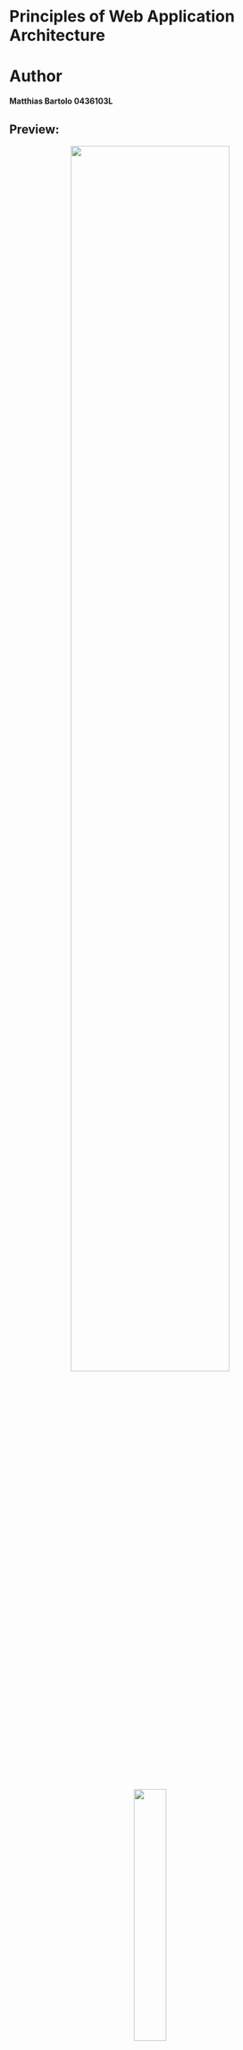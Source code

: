 # Principles of Web Application Architecture

# Author
**Matthias Bartolo 0436103L**

## Preview:
<p align='center'>
  <img src="https://github.com/mbar0075/Principles-of-Web-Application-Architecture/assets/103250564/0f770c60-c867-4f6f-af7b-f0e29d34ea7d" style="display: block; margin: 0 auto; width: 75%; height: auto;"></br>
  <img src="https://github.com/mbar0075/Principles-of-Web-Application-Architecture/assets/103250564/fa31e0a5-54e9-4c2e-9149-f89326613c06"  style="display: block; margin: 0 auto; width: 34%; height: auto;">
  <img src="https://github.com/mbar0075/Principles-of-Web-Application-Architecture/assets/103250564/f79c4cbe-c7d5-4923-8eb9-0afa29ae5577"  style="display: block; margin: 0 auto; width: 40%; height: auto;">
  <img src="https://github.com/mbar0075/Principles-of-Web-Application-Architecture/assets/103250564/51a13e68-ccd2-4cd0-825c-82ed6ed45208" style="display: block; margin: 0 auto; width: 40%; height: auto;">
</p>

## Description of Task:
During the project setup and preliminary tasks, a collaborative environment was established to facilitate effective teamwork. The focus was on setting up an HTTP server with PHP support, specifically using the Apache web server. This choice was made to ensure compatibility and to adhere to good web development principles. By utilizing **Apache** as the chosen web server and adhering to good web development principles, the project aimed to create a solid foundation for subsequent tasks and ensure a robust and efficient web application.

### Part 1 - SETUP AND PRELIMINARY TASKS 
To set up an **HTTP** server with **PHP** support, the following process and technologies were involved. Firstly, Apache web server software was installed and configured as the chosen server for hosting the project. This included configuring Apache to enable PHP support, ensuring that PHP scripts could be executed on the server. The setup also involved configuring server settings and permissions to ensure proper functionality and security.

As part of the project, a simple script called "serverdt.php" was developed. This script was responsible for retrieving the current date and time on the server and returning it to the client. It provided a basic demonstration of server-side processing and data retrieval.

```php
<?php
// Starting a session
session_start();
// Getting and storing current date and time
$_SESSION['time'] = date('d/m/Y h:i:s a', time());
// printing the contents of the data variable on screen
echo $_SESSION['time'];
?>
```

Another script called "lastvisit.php" was created to handle user sessions. This script stored the date and time of the first page load for each user session. On subsequent interactions, the script calculated the time elapsed since the first visit and returned a message to the client indicating how long ago the user first accessed the page. This functionality was achieved by utilizing session variables to store and track the initial visit timestamp for each user.

To handle client requests that contained parameters, a script named "processrequest.php" was implemented. This script was designed to capture request parameters from both GET and POST requests. It extracted parameters such as username and age and stored them in session variables. This allowed the data to be persisted and accessible throughout the user's session.

Additionally, a script called "readsession.php" was developed to read and display the session variables stored by "processrequest.php". This script echoed the session variables back to the client in a neat format. It also provided an explanation of how sessions work in PHP and how PHP scripts can differentiate between different user sessions.<br>

### Part 2 - SETUP AND PRELIMINARY TASKS 

In accordance with the principles and best practices discussed throughout the course, the second part of the project involved building a dynamic website for the restaurant **Los Pollos Hermanos** (from TV-Series **Breaking Bad**). The website aimed to provide a range of features and functionalities to enhance the user experience.

The website included a section dedicated to providing generic information about the restaurant, such as its address and opening hours. This information allowed users to quickly access essential details about the establishment.

https://github.com/mbar0075/Principles-of-Web-Application-Architecture/assets/103250564/9ccc195c-b3de-4681-be51-30f68e7a9444


Another section of the website focused on introducing the individuals responsible for running the restaurant. This feature aimed to create a personal connection with the visitors by showcasing the people behind the scenes.


https://github.com/mbar0075/Principles-of-Web-Application-Architecture/assets/103250564/306ad3e9-6f32-4be1-9224-c4acbe5c0d45


To facilitate communication between users and the restaurant, a comprehensive contact page was developed. This page offered various options, including the ability to book a table, send queries, or file complaints. It provided a convenient way for users to interact with the restaurant and express their needs or concerns.


https://github.com/mbar0075/Principles-of-Web-Application-Architecture/assets/103250564/165c95af-362b-41ad-ad42-a4f0d613fa0b


An essential component of the website was the inclusion of an up-to-date menu, featuring a list of dishes currently served at Los Pollos Hermanos. The menu section allowed visitors to explore the culinary offerings and get a sense of the restaurant's cuisine.

For each item listed in the menu, a separate page provided a detailed description. Users could access this page to learn more about specific dishes, including ingredients, preparation methods, and accompanying details.


https://github.com/mbar0075/Principles-of-Web-Application-Architecture/assets/103250564/116e0e77-ff9b-4821-81aa-bc032f97d39d


To enhance user engagement and customization, a feature was implemented that allowed users to add individual dishes to a personalized "favorites" list. This functionality was accessible directly from the dish details page, enabling users to curate their preferred selections.

The website also included a dedicated page specifically designed to display the marked dishes from the favorites list. Users could access this page to view the list of selected dishes, along with their respective details. Furthermore, users had the option to remove dishes from the list or send the entire list to an email address of their choice.


https://github.com/mbar0075/Principles-of-Web-Application-Architecture/assets/103250564/e1bcb71c-68f6-4763-8519-dcfc43860ca6


To enable seamless updates and modifications to the menu content, a **MySQL** database was utilized. The menu page and the detailed item pages were dynamically generated based on the structured data stored in the database. This approach provided flexibility for non-technical users to independently manage and modify the website's content.

https://github.com/mbar0075/Principles-of-Web-Application-Architecture/assets/103250564/7c644a9b-c3f5-4a62-b0cc-a2f09ff008f4



Overall, the project aimed to create an engaging and user-friendly website for Los Pollos Hermanos, incorporating essential restaurant information, interactive features, and dynamic menu functionality supported by a MySQL database.

https://github.com/mbar0075/Principles-of-Web-Application-Architecture/assets/103250564/33bed629-e61a-4cf8-8c2f-c4608681b623



## Deliverables:
The repository includes Two directories for each Task of the Web Assignment as well as assignment documentation:<br />
